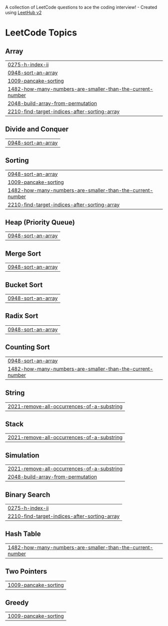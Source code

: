 A collection of LeetCode questions to ace the coding interview! - Created using [LeetHub v2](https://github.com/arunbhardwaj/LeetHub-2.0)
<!---LeetCode Topics Start-->
# LeetCode Topics
## Array
|  |
| ------- |
| [0275-h-index-ii](https://github.com/Ephraimdebel/Competitive-Programming/tree/master/0275-h-index-ii) |
| [0948-sort-an-array](https://github.com/Ephraimdebel/Competitive-Programming/tree/master/0948-sort-an-array) |
| [1009-pancake-sorting](https://github.com/Ephraimdebel/Competitive-Programming/tree/master/1009-pancake-sorting) |
| [1482-how-many-numbers-are-smaller-than-the-current-number](https://github.com/Ephraimdebel/Competitive-Programming/tree/master/1482-how-many-numbers-are-smaller-than-the-current-number) |
| [2048-build-array-from-permutation](https://github.com/Ephraimdebel/Competitive-Programming/tree/master/2048-build-array-from-permutation) |
| [2210-find-target-indices-after-sorting-array](https://github.com/Ephraimdebel/Competitive-Programming/tree/master/2210-find-target-indices-after-sorting-array) |
## Divide and Conquer
|  |
| ------- |
| [0948-sort-an-array](https://github.com/Ephraimdebel/Competitive-Programming/tree/master/0948-sort-an-array) |
## Sorting
|  |
| ------- |
| [0948-sort-an-array](https://github.com/Ephraimdebel/Competitive-Programming/tree/master/0948-sort-an-array) |
| [1009-pancake-sorting](https://github.com/Ephraimdebel/Competitive-Programming/tree/master/1009-pancake-sorting) |
| [1482-how-many-numbers-are-smaller-than-the-current-number](https://github.com/Ephraimdebel/Competitive-Programming/tree/master/1482-how-many-numbers-are-smaller-than-the-current-number) |
| [2210-find-target-indices-after-sorting-array](https://github.com/Ephraimdebel/Competitive-Programming/tree/master/2210-find-target-indices-after-sorting-array) |
## Heap (Priority Queue)
|  |
| ------- |
| [0948-sort-an-array](https://github.com/Ephraimdebel/Competitive-Programming/tree/master/0948-sort-an-array) |
## Merge Sort
|  |
| ------- |
| [0948-sort-an-array](https://github.com/Ephraimdebel/Competitive-Programming/tree/master/0948-sort-an-array) |
## Bucket Sort
|  |
| ------- |
| [0948-sort-an-array](https://github.com/Ephraimdebel/Competitive-Programming/tree/master/0948-sort-an-array) |
## Radix Sort
|  |
| ------- |
| [0948-sort-an-array](https://github.com/Ephraimdebel/Competitive-Programming/tree/master/0948-sort-an-array) |
## Counting Sort
|  |
| ------- |
| [0948-sort-an-array](https://github.com/Ephraimdebel/Competitive-Programming/tree/master/0948-sort-an-array) |
| [1482-how-many-numbers-are-smaller-than-the-current-number](https://github.com/Ephraimdebel/Competitive-Programming/tree/master/1482-how-many-numbers-are-smaller-than-the-current-number) |
## String
|  |
| ------- |
| [2021-remove-all-occurrences-of-a-substring](https://github.com/Ephraimdebel/Competitive-Programming/tree/master/2021-remove-all-occurrences-of-a-substring) |
## Stack
|  |
| ------- |
| [2021-remove-all-occurrences-of-a-substring](https://github.com/Ephraimdebel/Competitive-Programming/tree/master/2021-remove-all-occurrences-of-a-substring) |
## Simulation
|  |
| ------- |
| [2021-remove-all-occurrences-of-a-substring](https://github.com/Ephraimdebel/Competitive-Programming/tree/master/2021-remove-all-occurrences-of-a-substring) |
| [2048-build-array-from-permutation](https://github.com/Ephraimdebel/Competitive-Programming/tree/master/2048-build-array-from-permutation) |
## Binary Search
|  |
| ------- |
| [0275-h-index-ii](https://github.com/Ephraimdebel/Competitive-Programming/tree/master/0275-h-index-ii) |
| [2210-find-target-indices-after-sorting-array](https://github.com/Ephraimdebel/Competitive-Programming/tree/master/2210-find-target-indices-after-sorting-array) |
## Hash Table
|  |
| ------- |
| [1482-how-many-numbers-are-smaller-than-the-current-number](https://github.com/Ephraimdebel/Competitive-Programming/tree/master/1482-how-many-numbers-are-smaller-than-the-current-number) |
## Two Pointers
|  |
| ------- |
| [1009-pancake-sorting](https://github.com/Ephraimdebel/Competitive-Programming/tree/master/1009-pancake-sorting) |
## Greedy
|  |
| ------- |
| [1009-pancake-sorting](https://github.com/Ephraimdebel/Competitive-Programming/tree/master/1009-pancake-sorting) |
<!---LeetCode Topics End-->